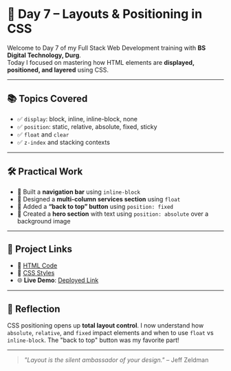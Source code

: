 # 🧭 Day 7 – Layouts & Positioning in CSS

Welcome to Day 7 of my Full Stack Web Development training with **BS Digital Technology, Durg**.  
Today I focused on mastering how HTML elements are **displayed, positioned, and layered** using CSS.

---

## 📚 Topics Covered

- ✅ `display`: block, inline, inline-block, none
- ✅ `position`: static, relative, absolute, fixed, sticky
- ✅ `float` and `clear`
- ✅ `z-index` and stacking contexts

---

## 🛠️ Practical Work

- 🔹 Built a **navigation bar** using `inline-block`
- 🔹 Designed a **multi-column services section** using `float`
- 🔹 Added a **“back to top” button** using `position: fixed`
- 🔹 Created a **hero section** with text using `position: absolute` over a background image

---

## 🔗 Project Links

- 📄 [HTML Code](./code/index.html)  
- 🎨 [CSS Styles](./code/styles.css)  
- 🌐 **Live Demo**: [Deployed Link](https://1316.onecompiler.app/#)

---

## 💬 Reflection

CSS positioning opens up **total layout control**. I now understand how `absolute`, `relative`, and `fixed` impact elements and when to use `float` vs `inline-block`. The "back to top" button was my favorite part!

---

> _"Layout is the silent ambassador of your design."_ – Jeff Zeldman
